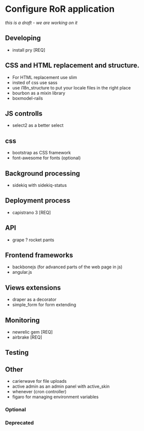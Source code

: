 # Configure RoR application

_this is a draft - we are working on it_

## Developing

- install pry [REQ]

## CSS and HTML replacement and structure.

- For HTML replacement use slim
- insted of css use sass
- use i18n_structure to put your locale files in the right place
- bourbon as a mixin library
- boxmodel-rails

## JS controlls

- select2 as a better select

## css

- bootstrap as CSS framework
- font-awesome for fonts (optional)

## Background processing

- sidekiq with sidekiq-status

## Deployment process

- capistrano 3 [REQ]

## API

- grape ? rocket pants

## Frontend frameworks

- backbonejs (for advanced parts of the web page in js)
- angular.js 

## Views extensions

- draper as a decorator
- simple_form for form extending

## Monitoring

- newrelic gem [REQ]
- airbrake [REQ]

## Testing

## Other

- carierwave for file uploads
- active admin as an admin panel with active_skin
- whenever (cron controller)
- figaro for managing environment variables




### Optional

### Deprecated